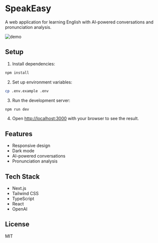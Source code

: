 # SpeakEasy

A web application for learning English with AI-powered conversations and pronunciation analysis.

![demo](https://assets.pika.style/0327b37e-b8d0-47af-80c5-f8cdeacbfd96/editor-images/screenshot-editor/pika-1743083043374.png)

## Setup

1. Install dependencies:
```bash
npm install
```

2. Set up environment variables:
```bash
cp .env.example .env
```

3. Run the development server:
```bash
npm run dev
```

4. Open [http://localhost:3000](http://localhost:3000) with your browser to see the result.

## Features

- Responsive design
- Dark mode
- AI-powered conversations
- Pronunciation analysis

## Tech Stack

- Next.js
- Tailwind CSS
- TypeScript
- React
- OpenAI

## License

MIT
